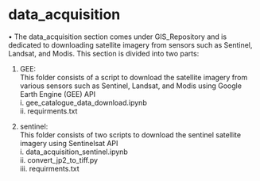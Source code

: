 # data_acquisition

• The data_acquisition section comes under GIS_Repository and is dedicated to downloading satellite imagery from sensors such as Sentinel, Landsat, and Modis. This section is divided into two parts:<br>
1. GEE:<br>
This folder consists of a script to download the satellite imagery from various sensors such as Sentinel, Landsat, and Modis using Google Earth Engine (GEE) API<br>
i. gee_catalogue_data_download.ipynb <br>
ii. requirments.txt <br>
			
2. sentinel:<br>
This folder consists of two scripts to download the sentinel satellite imagery using Sentinelsat API<br>
i. data_acquisition_sentinel.ipynb <br>
ii. convert_jp2_to_tiff.py <br>
iii. requirments.txt <br>
